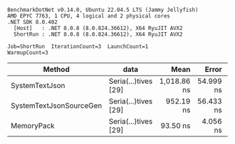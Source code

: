 ```

BenchmarkDotNet v0.14.0, Ubuntu 22.04.5 LTS (Jammy Jellyfish)
AMD EPYC 7763, 1 CPU, 4 logical and 2 physical cores
.NET SDK 8.0.402
  [Host]   : .NET 8.0.8 (8.0.824.36612), X64 RyuJIT AVX2
  ShortRun : .NET 8.0.8 (8.0.824.36612), X64 RyuJIT AVX2

Job=ShortRun  IterationCount=3  LaunchCount=1  
WarmupCount=3  

```
| Method                  | data                 | Mean        | Error     | StdDev   | Min         | Max         | Gen0   | Allocated |
|------------------------ |--------------------- |------------:|----------:|---------:|------------:|------------:|-------:|----------:|
| SystemTextJson          | Seria(...)tives [29] | 1,018.86 ns | 54.999 ns | 3.015 ns | 1,016.68 ns | 1,022.30 ns | 0.0038 |     464 B |
| SystemTextJsonSourceGen | Seria(...)tives [29] |   952.19 ns | 56.433 ns | 3.093 ns |   949.84 ns |   955.69 ns | 0.0057 |     568 B |
| MemoryPack              | Seria(...)tives [29] |    93.50 ns |  4.056 ns | 0.222 ns |    93.35 ns |    93.76 ns | 0.0014 |     120 B |
